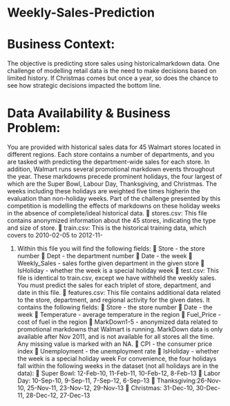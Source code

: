 # Weekly-Sales-Prediction
# Business Context:
The objective is predicting store sales using historicalmarkdown data.
One challenge of modelling retail data is the need to make decisions based on limited
history. If Christmas comes but once a year, so does the chance to see how strategic
decisions impacted the bottom line.
# Data Availability & Business Problem:
You are provided with historical sales data for 45 Walmart stores located in different
regions. Each store contains a number of departments, and you are tasked with predicting
the department-wide sales for each store.
In addition, Walmart runs several promotional markdown events throughout the year.
These markdowns precede prominent holidays, the four largest of which are the Super
Bowl, Labour Day, Thanksgiving, and Christmas. The weeks including these holidays are
weighted five times higherin the evaluation than non-holiday weeks. Part of the challenge
presented by this competition is modelling the effects of markdowns on these holiday
weeks in the absence of complete/ideal historical data.
  stores.csv: This file contains anonymized information about the 45 stores, indicating
the type and size of store.
 train.csv: This is the historical training data, which covers to 2010-02-05 to 2012-11-
1. Within this file you will find the following fields:
 Store - the store number
 Dept - the department number
 Date - the week
 Weekly_Sales - sales forthe given department in the given store
 IsHoliday - whether the week is a special holiday week
 test.csv: This file is identical to train.csv, except we have withheld the weekly sales.
You must predict the sales for each triplet of store, department, and date in this file.
 features.csv: This file contains additional data related to the store, department, and
regional activity for the given dates. It contains the following fields:
 Store - the store number
 Date - the week
 Temperature - average temperature in the region
 Fuel_Price - cost of fuel in the region
 MarkDown1-5 - anonymized data related to promotional markdowns that
Walmart is running. MarkDown data is only available after Nov 2011, and is not
available for all stores all the time. Any missing value is marked with an NA.
 CPI - the consumer price index
 Unemployment - the unemployment rate
 IsHoliday - whether the week is a special holiday week
For convenience, the four holidays fall within the following weeks in the dataset (not all
holidays are in the data):
 Super Bowl: 12-Feb-10, 11-Feb-11, 10-Feb-12, 8-Feb-13
 Labor Day: 10-Sep-10, 9-Sep-11, 7-Sep-12, 6-Sep-13
 Thanksgiving:26-Nov-10, 25-Nov-11, 23-Nov-12, 29-Nov-13
 Christmas: 31-Dec-10, 30-Dec-11, 28-Dec-12, 27-Dec-13
